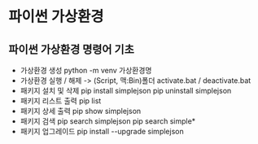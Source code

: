 # 파이썬 가상환경

## 파이썬 가상환경 명령어 기초
- 가상환경 생성
    python -m venv 가상환경명
- 가상환경 실행 / 해제 -> (Script, 맥:Bin)폴더
    activate.bat / deactivate.bat
- 패키지 설치 및 삭제
    pip install simplejson
    pip uninstall simplejson
- 패키지 리스트 출력
    pip list
- 패키지 상세 출력
    pip show simplejson
- 패키지 검색
    pip search simplejson
    pip search simple*
- 패키지 업그레이드
    pip install --upgrade simplejson